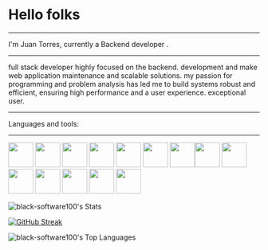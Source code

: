 # Hello folks 

------------
I'm Juan Torres, currently a Backend developer .

------------

full stack developer highly focused on the backend. development and make web application maintenance and scalable solutions. my passion for programming and problem analysis has led me to build systems robust and efficient, ensuring high performance and a user experience.
exceptional user.

------------


Languages and tools:

------------

<img width="50" height="50" src="https://cdn.jsdelivr.net/gh/devicons/devicon/icons/html5/html5-original.svg" /> <img width="50" height="50" src="https://cdn.jsdelivr.net/gh/devicons/devicon/icons/css3/css3-original.svg" /> <img width="50" height="50" src="https://cdn.jsdelivr.net/gh/devicons/devicon/icons/nodejs/nodejs-original.svg" /> <img width="50" height="50" src="https://cdn.jsdelivr.net/gh/devicons/devicon/icons/bootstrap/bootstrap-original.svg" />                                                                                                                       <img width="50" height="50" src="https://cdn.jsdelivr.net/gh/devicons/devicon/icons/angularjs/angularjs-original.svg" /> <img width="50" height="50" src="https://cdn.jsdelivr.net/gh/devicons/devicon/icons/ionic/ionic-original.svg"/>   <img width="50" height="50" src="https://cdn.jsdelivr.net/gh/devicons/devicon/icons/androidstudio/androidstudio-original.svg" /><img width="50" height="50" src="https://cdn.jsdelivr.net/gh/devicons/devicon/icons/javascript/javascript-original.svg" /> <img width="50" height="50" src="https://cdn.jsdelivr.net/gh/devicons/devicon/icons/mongodb/mongodb-original-wordmark.svg" /><img width="50" height="50" src="https://cdn.jsdelivr.net/gh/devicons/devicon/icons/mysql/mysql-original-wordmark.svg" /> <img width="50" height="50" src="https://cdn.jsdelivr.net/gh/devicons/devicon/icons/csharp/csharp-original.svg" /> <img width="50" height="50"  src="https://cdn.jsdelivr.net/gh/devicons/devicon/icons/postgresql/postgresql-original-wordmark.svg" /> <img 
width="50" height="50"  src="https://cdn.jsdelivr.net/gh/devicons/devicon/icons/microsoftsqlserver/microsoftsqlserver-plain-wordmark.svg" /> <img width="50" height="50" src="https://cdn.jsdelivr.net/gh/devicons/devicon/icons/sqlite/sqlite-original-wordmark.svg" />
          
          




![black-software100's Stats](https://github-readme-stats.vercel.app/api?username=black-software100&theme=dark&show_icons=true&hide_border=false&count_private=true)


[![GitHub Streak](https://streak-stats.demolab.com/?user=black-software100&theme=dark)](https://git.io/streak-stats)


![black-software100's Top Languages](https://github-readme-stats.vercel.app/api/top-langs/?username=black-software100&theme=dark&show_icons=true&hide_border=false&layout=compact)
